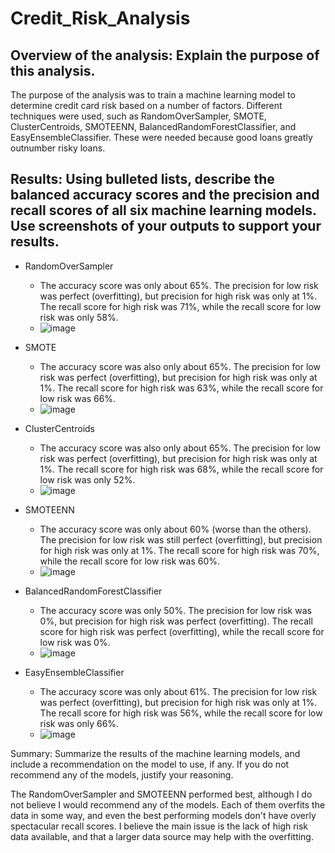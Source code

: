# Credit_Risk_Analysis


## Overview of the analysis: Explain the purpose of this analysis.
The purpose of the analysis was to train a machine learning model to determine credit card risk based on a number of factors. Different techniques were used, such as RandomOverSampler, SMOTE, ClusterCentroids, SMOTEENN, BalancedRandomForestClassifier, and EasyEnsembleClassifier. These were needed because good loans greatly outnumber risky loans.



## Results: Using bulleted lists, describe the balanced accuracy scores and the precision and recall scores of all six machine learning models. Use screenshots of your outputs to support your results.


- RandomOverSampler
  - The accuracy score was only about 65%. The precision for low risk was perfect (overfitting), but precision for high risk was only at 1%. The recall score for high risk was 71%, while the recall score for low risk was only 58%.
  - ![image](https://user-images.githubusercontent.com/40220871/161472511-483f84ea-5a50-49ed-9329-6413f539d53e.png)


- SMOTE
  - The accuracy score was also only about 65%. The precision for low risk was perfect (overfitting), but precision for high risk was only at 1%. The recall score for high risk was 63%, while the recall score for low risk was 66%.
  - ![image](https://user-images.githubusercontent.com/40220871/161472526-b2a14a90-bc5a-4812-a345-ef7f13b73bd1.png)


- ClusterCentroids
  - The accuracy score was also only about 65%. The precision for low risk was perfect (overfitting), but precision for high risk was only at 1%. The recall score for high risk was 68%, while the recall score for low risk was only 52%.
  - ![image](https://user-images.githubusercontent.com/40220871/161472542-7cb6a20b-c3ea-481d-81cf-eccd0a450320.png)


- SMOTEENN
  - The accuracy score was only about 60% (worse than the others). The precision for low risk was still perfect (overfitting), but precision for high risk was only at 1%. The recall score for high risk was 70%, while the recall score for low risk was 60%.
  - ![image](https://user-images.githubusercontent.com/40220871/161472556-3a85afd2-83bf-4b71-961e-34c891e626d0.png)


- BalancedRandomForestClassifier
   - The accuracy score was only 50%. The precision for low risk was 0%, but precision for high risk was perfect (overfitting). The recall score for high risk was perfect (overfitting), while the recall score for low risk was 0%.
   - ![image](https://user-images.githubusercontent.com/40220871/161472723-e2c875df-00a0-458b-8d89-4de416f8f181.png)
   


- EasyEnsembleClassifier
   - The accuracy score was only about 61%. The precision for low risk was perfect (overfitting), but precision for high risk was only at 1%. The recall score for high risk was 56%, while the recall score for low risk was only 66%.
   - ![image](https://user-images.githubusercontent.com/40220871/161472748-d5376279-83b5-4b33-b095-6dfa94f10247.png)



Summary: Summarize the results of the machine learning models, and include a recommendation on the model to use, if any. If you do not recommend any of the models, justify your reasoning.

The RandomOverSampler and SMOTEENN performed best, although I do not believe I would recommend any of the models. Each of them overfits the data in some way, and even the best performing models don't have overly spectacular recall scores. I believe the main issue is the lack of high risk data available, and that a larger data source may help with the overfitting.
